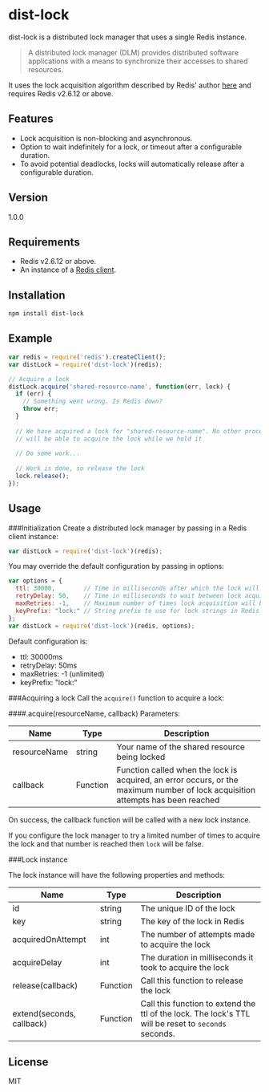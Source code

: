 dist-lock
=========

dist-lock is a distributed lock manager that uses a single Redis instance.

> A distributed lock manager (DLM) provides distributed software applications with a means to synchronize their accesses to shared resources.

It uses the lock acquisition algorithm described by Redis' author [here](http://redis.io/commands/set) and requires Redis v2.6.12 or above.


Features
----

- Lock acquisition is non-blocking and asynchronous.
- Option to wait indefinitely for a lock, or timeout after a configurable duration.
- To avoid potential deadlocks, locks will automatically release after a configurable duration.

Version
----

1.0.0

Requirements
----

- Redis v2.6.12 or above.
- An instance of a [Redis client](https://github.com/mranney/node_redis).

Installation
--------------

```sh
npm install dist-lock
```
Example
-----

```js
var redis = require('redis').createClient();
var distLock = require('dist-lock')(redis);

// Acquire a lock
distLock.acquire('shared-resource-name', function(err, lock) {
  if (err) {
    // Something went wrong. Is Redis down?
    throw err;
  }
  
  // We have acquired a lock for "shared-resource-name". No other process
  // will be able to acquire the lock while we hold it
  
  // Do some work...
  
  // Work is done, so release the lock
  lock.release();
});
```
Usage
-----
###Initialization
Create a distributed lock manager by passing in a Redis client instance:
```javascript
var distLock = require('dist-lock')(redis);
```

You may override the default configuration by passing in options:
```javascript
var options = {
  ttl: 30000,        // Time in milliseconds after which the lock will automatically release
  retryDelay: 50,    // Time in milliseconds to wait between lock acquisition attempts
  maxRetries: -1,    // Maximum number of times lock acquisition will be attempted
  keyPrefix: "lock:" // String prefix to use for lock strings in Redis
};
var distLock = require('dist-lock')(redis, options);
```

Default configuration is:

- ttl: 30000ms
- retryDelay: 50ms
- maxRetries: -1 (unlimited)
- keyPrefix: "lock:"

###Acquiring a lock
Call the `acquire()` function to acquire a lock:

####.acquire(resourceName, callback)
Parameters:

Name  | Type | Description
----- | ---- | -----------
resourceName | string | Your name of the shared resource being locked
callback | Function | Function called when the lock is acquired, an error occurs, or the maximum number of lock acquisition attempts has been reached

On success, the callback function will be called with a new lock instance.

If you configure the lock manager to try a limited number of times to acquire the lock and that number is reached then `lock` will be false.

###Lock instance

The lock instance will have the following properties and methods:

Name  | Type | Description
----- | ---- | -----------
id | string | The unique ID of the lock
key | string | The key of the lock in Redis
acquiredOnAttempt | int | The number of attempts made to acquire the lock
acquireDelay | int | The duration in milliseconds it took to acquire the lock
release(callback) | Function | Call this function to release the lock
extend(seconds, callback) | Function | Call this function to extend the ttl of the lock. The lock's TTL will be reset to `seconds` seconds.

License
----

MIT
